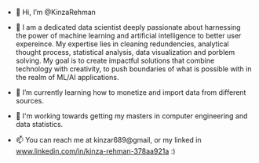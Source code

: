 - 👋 Hi, I’m @KinzaRehman
- 👀 I am a dedicated data scientist deeply passionate about harnessing the power of machine learning and artificial intelligence to better user expereince. My expertise lies in cleaning redundencies, analytical thought process, statistical analysis, data visualization and porblem solving. My goal is to create impactful solutions that combine technology with creativity, to push boundaries of what is possible with in the realm of ML/AI applications.
  
- 🌱 I’m currently learning how to monetize and import data from different sources.
- 💞️ I'm working towards getting my masters in computer engineering and data statistics. 
- 📫 You can reach me at kinzar689@gmail, or my linked in www.linkedin.com/in/kinza-rehman-378aa921a :) 

<!---
KinzaRehman/KinzaRehman is a ✨ special ✨ repository because its `README.md` (this file) appears on your GitHub profile.
You can click the Preview link to take a look at your changes.
--->
